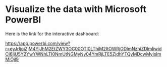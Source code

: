 # Visualize the data with Microsoft PowerBI

Here is the link for the interactive dashboard: 

https://app.powerbi.com/view?r=eyJrIjoiZjM4YjJhM2EtZWY3OC00OTI0LThiM2ItOWRjODlmNzhiZDlmIiwidCI6IjU5Y2YwYWNhLTI0NmUtNGMyNy04YmRjLTE5ZjdhYTQyMDcwMyIsImMiOjl9

